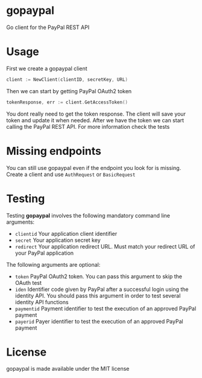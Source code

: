 # gopaypal

Go client for the PayPal REST API

# Usage

First we create a gopaypal client

```go
client := NewClient(clientID, secretKey, URL)
```

Then we can start by getting PayPal OAuth2 token

```go
tokenResponse, err := client.GetAccessToken()
```

You dont really need to get the token response. The client will save your token and update it when needed. After we have the token we can start calling the PayPal REST API. For more information check the tests

# Missing endpoints

You can still use gopaypal even if the endpoint you look for is missing. Create a client and use `AuthRequest` or `BasicRequest`

# Testing

Testing **gopaypal** involves the following mandatory command line arguments:

- `clientid` Your application client identifier
- `secret` Your application secret key
- `redirect` Your application redirect URL. Must match your redirect URL of your PayPal application

The following arguments are optional:

- `token` PayPal OAuth2 token. You can pass this argument to skip the OAuth test
- `iden` Identifier code given by PayPal after a successful login using the identity API. You should pass this argument in order to test several identity API functions
- `paymentid` Payment identifier to test the execution of an approved PayPal payment
- `payerid` Payer identifier to test the execution of an approved PayPal payment

# License

gopaypal is made available under the MIT license